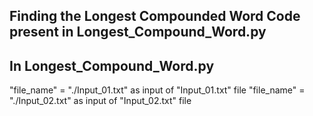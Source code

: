 <h2>Finding the Longest Compounded Word Code present in Longest_Compound_Word.py </h2>

<h2>In Longest_Compound_Word.py</h2>
    "file_name" = "./Input_01.txt" as input of "Input_01.txt" file
    "file_name" = "./Input_02.txt" as input of "Input_02.txt" file

